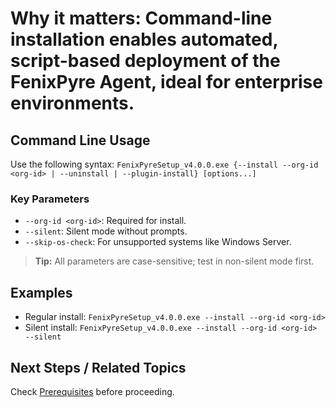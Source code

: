 
# Why it matters: Command-line installation enables automated, script-based deployment of the FenixPyre Agent, ideal for enterprise environments.

## Command Line Usage

Use the following syntax: `FenixPyreSetup_v4.0.0.exe {--install --org-id <org-id> | --uninstall | --plugin-install} [options...]`

### Key Parameters

- `--org-id <org-id>`: Required for install.
- `--silent`: Silent mode without prompts.
- `--skip-os-check`: For unsupported systems like Windows Server.

> **Tip:** All parameters are case-sensitive; test in non-silent mode first.

## Examples

- Regular install: `FenixPyreSetup_v4.0.0.exe --install --org-id <org-id>`
- Silent install: `FenixPyreSetup_v4.0.0.exe --install --org-id <org-id> --silent`

## Next Steps / Related Topics
Check [Prerequisites](/03-setup-&-installation/prerequisites.md) before proceeding.

